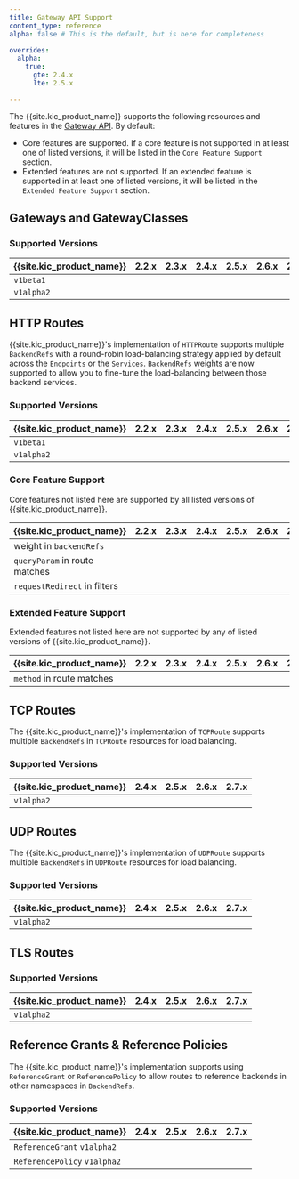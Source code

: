 ```yaml
---
title: Gateway API Support
content_type: reference
alpha: false # This is the default, but is here for completeness

overrides:
  alpha:
    true:
      gte: 2.4.x
      lte: 2.5.x

---
```


The {{site.kic_product_name}} supports the following resources and features in the
[Gateway API](https://gateway-api.sigs.k8s.io/). By default:

- Core features are supported. If a core feature is not supported in at least one of listed versions,
  it will be listed in the `Core Feature Support` section.
- Extended features are not supported. If an extended feature is supported in at least one of listed versions, 
  it will be listed in the `Extended Feature Support` section.

## Gateways and GatewayClasses

### Supported Versions

| {{site.kic_product_name}} | 2.2.x                       | 2.3.x                       | 2.4.x                       | 2.5.x                       | 2.6.x                       | 2.7.x                       |
|:--------------------------|:---------------------------:|:---------------------------:|:---------------------------:|:---------------------------:|:---------------------------:|:---------------------------:|
| `v1beta1`                 | <i class="fa fa-times"></i> | <i class="fa fa-times"></i> | <i class="fa fa-times"></i> | <i class="fa fa-times"></i> | <i class="fa fa-check"></i> | <i class="fa fa-check"></i> |
| `v1alpha2`                | <i class="fa fa-check"></i> | <i class="fa fa-check"></i> | <i class="fa fa-check"></i> | <i class="fa fa-check"></i> | <i class="fa fa-times"></i> | <i class="fa fa-times"></i> |

## HTTP Routes

{{site.kic_product_name}}'s implementation of `HTTPRoute` supports multiple `BackendRefs` with a
round-robin load-balancing strategy applied by default across the
`Endpoints` or the `Services`. `BackendRefs` weights are now supported
to allow you to fine-tune the load-balancing between those backend services.

### Supported Versions

| {{site.kic_product_name}} | 2.2.x                       | 2.3.x                       | 2.4.x                       | 2.5.x                       | 2.6.x                       | 2.7.x                       |
|:--------------------------|:---------------------------:|:---------------------------:|:---------------------------:|:---------------------------:|:---------------------------:|:---------------------------:|
| `v1beta1`                 | <i class="fa fa-times"></i> | <i class="fa fa-times"></i> | <i class="fa fa-times"></i> | <i class="fa fa-times"></i> | <i class="fa fa-check"></i> | <i class="fa fa-check"></i> |
| `v1alpha2`                | <i class="fa fa-check"></i> | <i class="fa fa-check"></i> | <i class="fa fa-check"></i> | <i class="fa fa-check"></i> | <i class="fa fa-times"></i> | <i class="fa fa-times"></i> |


### Core Feature Support

Core features not listed here are supported by all listed versions of {{site.kic_product_name}}.

| {{site.kic_product_name}}     | 2.2.x                       | 2.3.x                       | 2.4.x                       | 2.5.x                       | 2.6.x                       | 2.7.x                       |
|:------------------------------|:---------------------------:|:---------------------------:|:---------------------------:|:---------------------------:|:---------------------------:|:---------------------------:|
|  weight in `backendRefs`      | <i class="fa fa-times"></i> | <i class="fa fa-times"></i> | <i class="fa fa-check"></i> | <i class="fa fa-check"></i> | <i class="fa fa-check"></i> | <i class="fa fa-check"></i> |
| `queryParam` in route matches | <i class="fa fa-times"></i> | <i class="fa fa-times"></i> | <i class="fa fa-times"></i> | <i class="fa fa-times"></i> | <i class="fa fa-times"></i> | <i class="fa fa-times"></i> |
| `requestRedirect` in filters  | <i class="fa fa-times"></i> | <i class="fa fa-times"></i> | <i class="fa fa-times"></i> | <i class="fa fa-times"></i> | <i class="fa fa-times"></i> | <i class="fa fa-times"></i> |


### Extended Feature Support

Extended features not listed here are not supported by any of listed versions of {{site.kic_product_name}}.

| {{site.kic_product_name}} | 2.2.x                       | 2.3.x                       | 2.4.x                       | 2.5.x                       | 2.6.x                       | 2.7.x                       |
|:--------------------------|:---------------------------:|:---------------------------:|:---------------------------:|:---------------------------:|:---------------------------:|:---------------------------:|
| `method` in route matches | <i class="fa fa-check"></i> | <i class="fa fa-check"></i> | <i class="fa fa-check"></i> | <i class="fa fa-check"></i> | <i class="fa fa-check"></i> | <i class="fa fa-check"></i> |

## TCP Routes

The {{site.kic_product_name}}'s implementation of `TCPRoute` supports multiple `BackendRefs` in
`TCPRoute` resources for load balancing.

### Supported Versions

| {{site.kic_product_name}} | 2.4.x                       | 2.5.x                       | 2.6.x                       | 2.7.x                       |
|:--------------------------|:---------------------------:|:---------------------------:|:---------------------------:|:---------------------------:|
| `v1alpha2`                | <i class="fa fa-check"></i> | <i class="fa fa-check"></i> | <i class="fa fa-check"></i> | <i class="fa fa-check"></i> |

## UDP Routes

The {{site.kic_product_name}}'s implementation of `UDPRoute` supports multiple `BackendRefs` in
`UDPRoute` resources for load balancing.

### Supported Versions

| {{site.kic_product_name}} | 2.4.x                       | 2.5.x                       | 2.6.x                       | 2.7.x                       |
|:--------------------------|:---------------------------:|:---------------------------:|:---------------------------:|:---------------------------:|
| `v1alpha2`                | <i class="fa fa-check"></i> | <i class="fa fa-check"></i> | <i class="fa fa-check"></i> | <i class="fa fa-check"></i> |


## TLS Routes

### Supported Versions

| {{site.kic_product_name}} | 2.4.x                       | 2.5.x                       | 2.6.x                       | 2.7.x                       |
|:--------------------------|:---------------------------:|:---------------------------:|:---------------------------:|:---------------------------:|
| `v1alpha2`                | <i class="fa fa-check"></i> | <i class="fa fa-check"></i> | <i class="fa fa-check"></i> | <i class="fa fa-check"></i> |


## Reference Grants & Reference Policies

The {{site.kic_product_name}}'s implementation supports using `ReferenceGrant` or `ReferencePolicy` 
to allow routes to reference backends in other namespaces in `BackendRefs`.


### Supported Versions

| {{site.kic_product_name}}    | 2.4.x                       | 2.5.x                       | 2.6.x                       | 2.7.x                       |
|:-----------------------------|:---------------------------:|:---------------------------:|:---------------------------:|:---------------------------:|
| `ReferenceGrant` `v1alpha2`  | <i class="fa fa-times"></i> | <i class="fa fa-times"></i> | <i class="fa fa-check"></i> | <i class="fa fa-check"></i> | 
| `ReferencePolicy` `v1alpha2` | <i class="fa fa-check"></i> | <i class="fa fa-check"></i> | <i class="fa fa-times"></i> | <i class="fa fa-times"></i> | 


